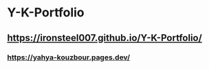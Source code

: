 # Y-K-Portfolio
## https://ironsteel007.github.io/Y-K-Portfolio/
### https://yahya-kouzbour.pages.dev/
